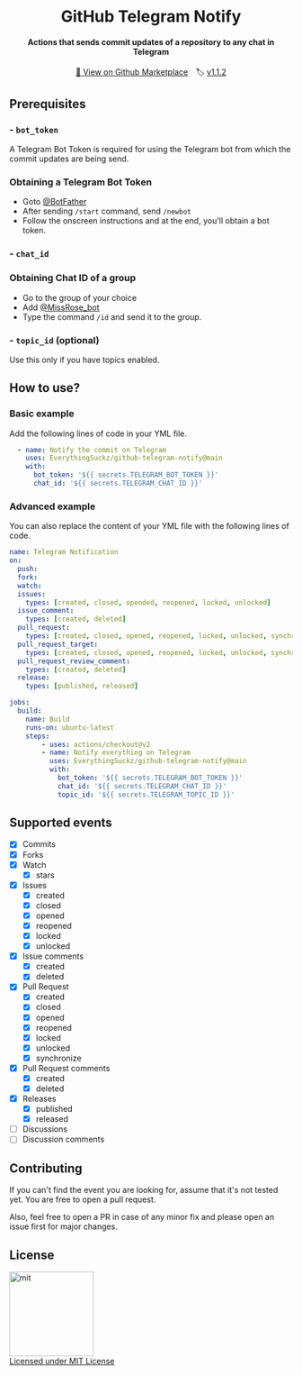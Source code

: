 <h1 align="center">GitHub Telegram Notify</h1>
<h4 align="center">Actions that sends commit updates of a repository to any chat in Telegram</h4>
<p align="center"><a href="https://github.com/marketplace/actions/github-telegram-notifier">🏪 View on Github Marketplace</a>&emsp;🏷️ <a href="https://github.com/EverythingSuckz/github-telegram-notify/releases/tag/v1.1.2">v1.1.2</a></p>

## Prerequisites

### - `bot_token`
A Telegram Bot Token is required for using the Telegram bot from which the commit updates are being send.
### Obtaining a Telegram Bot Token
 - Goto  [@BotFather](https://telegram.dog/BotFather)
 - After sending `/start` command, send `/newbot`
 - Follow the onscreen instructions and at the end, you'll obtain a bot token.

### - `chat_id`
### Obtaining Chat ID of a group
 - Go to the group of your choice  
 - Add [@MissRose_bot](https://telegram.dog/MissRose_bot)
 - Type the command `/id` and send it to the group.

### - `topic_id` (optional)
Use this only if you have topics enabled.

## How to use?

### Basic example

Add the following lines of code in your YML file.

```yml
  - name: Notify the commit on Telegram
    uses: EverythingSuckz/github-telegram-notify@main
    with:
      bot_token: '${{ secrets.TELEGRAM_BOT_TOKEN }}'
      chat_id: '${{ secrets.TELEGRAM_CHAT_ID }}'
```

### Advanced example

You can also replace the content of your YML file with the following lines of code.


```yml
name: Telegram Notification
on:
  push:
  fork:
  watch:
  issues:
    types: [created, closed, opended, reopened, locked, unlocked]
  issue_comment:
    types: [created, deleted]
  pull_request:
    types: [created, closed, opened, reopened, locked, unlocked, synchronize]
  pull_request_target:
    types: [created, closed, opened, reopened, locked, unlocked, synchronize]
  pull_request_review_comment:
    types: [created, deleted]
  release:
    types: [published, released]

jobs:
  build:
    name: Build
    runs-on: ubuntu-latest
    steps:
        - uses: actions/checkout@v2
        - name: Notify everything on Telegram
          uses: EverythingSuckz/github-telegram-notify@main
          with:
            bot_token: '${{ secrets.TELEGRAM_BOT_TOKEN }}'
            chat_id: '${{ secrets.TELEGRAM_CHAT_ID }}'
            topic_id: '${{ secrets.TELEGRAM_TOPIC_ID }}'
```

## Supported events

- [x] Commits
- [x] Forks
- [x] Watch
  - [x] stars
- [x] Issues
  - [x] created
  - [x] closed
  - [x] opened
  - [x] reopened
  - [x] locked
  - [x] unlocked
- [x] Issue comments
  - [x] created
  - [x] deleted
- [x] Pull Request
  - [x] created
  - [x] closed
  - [x] opened
  - [x] reopened
  - [x] locked
  - [x] unlocked
  - [x] synchronize
- [x] Pull Request comments
  - [x] created
  - [x] deleted
- [x] Releases
  - [x] published
  - [x] released
- [ ] Discussions
- [ ] Discussion comments

## Contributing

If you can't find the event you are looking for, assume that it's not tested yet. You are free to open a pull request.

Also, feel free to open a PR in case of any minor fix and please open an issue first for major changes.

## License

<a href="https://opensource.org/licenses/MIT"><img src="https://upload.wikimedia.org/wikipedia/commons/0/0c/MIT_logo.svg" alt="mit" width="150"/></a>   
[Licensed under MIT License](https://opensource.org/licenses/MIT) 